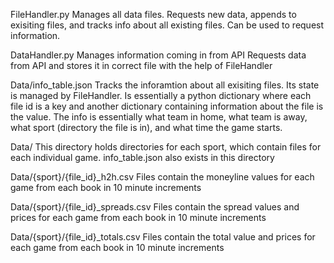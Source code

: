 FileHandler.py
    Manages all data files.
    Requests new data, appends to exisiting files, and tracks info about all existing files.
    Can be used to request information.

DataHandler.py
    Manages information coming in from API
    Requests data from API and stores it in correct file with the help of FileHandler

Data/info_table.json
    Tracks the inforamtion about all exisiting files.
    Its state is managed by FileHandler.
    Is essentially a python dictionary where each file id is a key and another dictionary containing information about the file is the value.
    The info is essentially what team in home, what team is away, what sport (directory the file is in), and what time the game starts.

Data/
    This directory holds directories for each sport, which contain files for each individual game.
    info_table.json also exists in this directory

Data/{sport}/{file_id}_h2h.csv
    Files contain the moneyline values for each game from each book in 10 minute increments

Data/{sport}/{file_id}_spreads.csv
    Files contain the spread values and prices for each game from each book in 10 minute increments

Data/{sport}/{file_id}_totals.csv
    Files contain the total value and prices for each game from each book in 10 minute increments